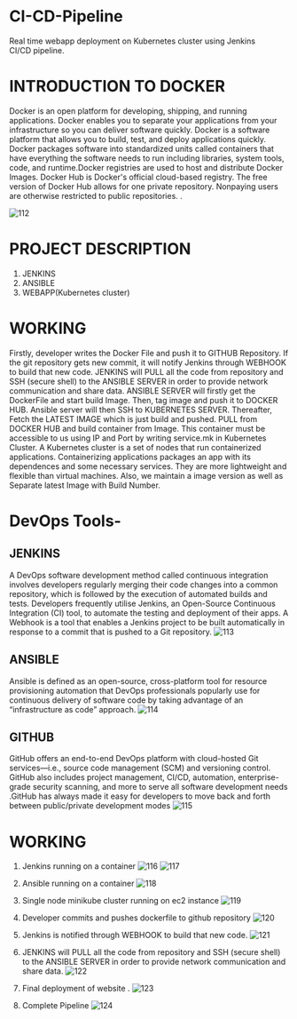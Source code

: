 # CI-CD-Pipeline
Real time webapp deployment on Kubernetes cluster using Jenkins CI/CD pipeline.

# INTRODUCTION TO DOCKER
Docker is an open platform for developing, shipping, and running
applications. Docker enables you to separate your applications from your
infrastructure so you can deliver software quickly. Docker is a software
platform that allows you to build, test, and deploy applications quickly.
Docker packages software into standardized units called containers that
have everything the software needs to run including libraries, system tools,
code, and runtime.Docker registries are used to host and distribute Docker
Images. Docker Hub is Docker's official cloud-based registry. The free
version of Docker Hub allows for one private repository. Nonpaying
users are otherwise restricted to public repositories.
.

![112](https://user-images.githubusercontent.com/78873371/219970678-2ff8f90f-1ffa-4d8a-9739-4fa6df6f4945.jpg)

# PROJECT DESCRIPTION
1. JENKINS
2. ANSIBLE
3. WEBAPP(Kubernetes cluster)

# WORKING

Firstly, developer writes the Docker File and push it to GITHUB Repository.
If the git repository gets new commit, it will notify Jenkins through
WEBHOOK to build that new code.
JENKINS will PULL all the code from repository and SSH (secure shell) to
the ANSIBLE SERVER in order to provide network communication and
share data.
ANSIBLE SERVER will firstly get the DockerFile and start build Image.
Then, tag image and push it to DOCKER HUB.
Ansible server will then SSH to KUBERNETES SERVER.
Thereafter, Fetch the LATEST IMAGE which is just build and pushed. PULL
from DOCKER HUB and build container from Image.
This container must be accessible to us using IP and Port by writing
service.mk in Kubernetes Cluster.
A Kubernetes cluster is a set of nodes that run containerized
applications. Containerizing applications packages an app with its
dependences and some necessary services. They are more lightweight
and flexible than virtual machines.
Also, we maintain a image version as well as Separate latest Image with
Build Number.

# DevOps Tools- 
## JENKINS
A DevOps software development method called continuous integration
involves developers regularly merging their code changes into a common
repository, which is followed by the execution of automated builds and
tests. Developers frequently utilise Jenkins, an Open-Source Continuous
Integration (CI) tool, to automate the testing and deployment of their apps.
A Webhook is a tool that enables a Jenkins project to be built automatically
in response to a commit that is pushed to a Git repository.
![113](https://user-images.githubusercontent.com/78873371/219970711-b3514dc6-4a01-44ef-93f1-16c978fa0786.jpg)

## ANSIBLE
Ansible is defined as an open-source, cross-platform tool for resource
provisioning automation that DevOps professionals popularly use for
continuous delivery of software code by taking advantage of an
“infrastructure as code” approach.
![114](https://user-images.githubusercontent.com/78873371/219970728-e8abf54e-ec28-485a-9b41-57d9ad37ea33.jpg)

## GITHUB
GitHub offers an end-to-end DevOps platform with cloud-hosted Git
services—i.e., source code management (SCM) and versioning control.
GitHub also includes project management, CI/CD, automation,
enterprise-grade security scanning, and more to serve all software
development needs
.GitHub has always made it easy for developers to move back and forth
between public/private development modes
![115](https://user-images.githubusercontent.com/78873371/219970747-7581c086-ed6e-4449-a198-ebcf2f417e7d.jpg)

# WORKING
1. Jenkins running on a container
![116](https://user-images.githubusercontent.com/78873371/219970787-34bf33a8-eaca-4143-a254-e11ce1266ae4.jpg)
![117](https://user-images.githubusercontent.com/78873371/219970794-65a2dd20-a33b-495c-a98f-2fc0a7a9da09.jpg)

2. Ansible running on a container
![118](https://user-images.githubusercontent.com/78873371/219970802-9d091a84-0f48-4e15-9dc3-e42e6f5b510a.jpg)

3. Single node minikube cluster running on ec2 instance
![119](https://user-images.githubusercontent.com/78873371/219970907-39202046-968a-4597-951c-5afe6de74c3c.jpg)


4. Developer commits and pushes dockerfile to github repository
![120](https://user-images.githubusercontent.com/78873371/219970965-a878a5c3-d767-441f-9966-078df2688848.jpg)

5. Jenkins is notified through WEBHOOK to build that new code.
![121](https://user-images.githubusercontent.com/78873371/219970955-c10ce62a-6a2f-4442-b824-5bd9f6412ba1.jpg)

6. JENKINS will PULL all the code from repository and SSH (secure
shell) to the ANSIBLE SERVER in order to provide network
communication and share data.
![122](https://user-images.githubusercontent.com/78873371/219970981-3b3e1a85-5ab3-4bb4-9e33-f44653c84c81.jpg)

7. Final deployment of website .
![123](https://user-images.githubusercontent.com/78873371/219970984-019628d8-7db4-4e7f-8844-edf6274264c9.jpg)

8. Complete Pipeline
![124](https://user-images.githubusercontent.com/78873371/219970990-cc959a16-b4b2-4243-974e-608c9938df1e.jpg)

